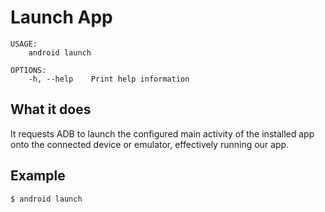 # Launch App

```ignore
USAGE:
    android launch

OPTIONS:
    -h, --help    Print help information
```

## What it does

It requests ADB to launch the configured main activity of the installed app onto the connected device or emulator, effectively running our app.

## Example

```sh
$ android launch
```